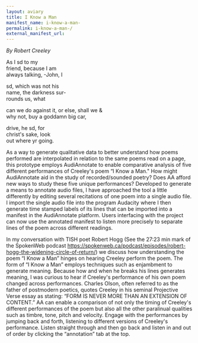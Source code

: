 ```yaml
---
layout: aviary
title: I Know a Man 
manifest_name: i-know-a-man-
permalink: i-know-a-man-/
external_manifest_url: 
---
```

<!-- Add an essay or interpretive material below this line,
using HTML or markdown.  Do not modify this file above this line -->
<em>By Robert Creeley</em>

As I sd to my<br>
friend, because I am<br>
always talking, -John, I<br>

sd, which was not his<br>
name, the darkness sur-<br>
rounds us, what<br>

can we do against
it, or else, shall we &<br>
why not, buy a goddamn big car,<br>

drive, he sd, for<br>
christ's sake, look<br>
out where yr going.<br>


As a way to generate qualitative data to better understand how poems performed are interpolated in relation to the same poems read on a page, this prototype employs AudiAnnotate to enable comparative analysis of five different performances of Creeley's poem “I Know a Man." How might AudiAnnotate aid in the study of recorded/sounded poetry? Does AA afford new ways to study these five unique performances? Developed to generate a means to annotate audio files, I have approached the tool a little differently by editing several recitations of one poem into a single audio file. I import the single audio file into the program Audacity where I then generate time stamped labels of its lines that can be imported into a manifest in the AudiAnnotate platform. Users interfacing with the project can now use the annotated manifest to listen more precisely to separate lines of the poem across different readings.

In my conversation with TISH poet Robert Hogg (See the 27:23 min mark of the SpokenWeb podcast https://spokenweb.ca/podcast/episodes/robert-hogg-the-widening-circle-of-return/) we discuss how understanding the poem “I Know a Man” hinges on hearing Creeley perform the poem.  The form of “I Know a Man” employs techniques such as enjambment to generate meaning. Because how and when he breaks his lines generates meaning, I was curious to hear if Creeley's performance of his own poem changed across performances. Charles Olson, often referred to as the father of postmodern poetics, quotes Creeley in his seminal Projective Verse essay as stating: “FORM IS NEVER MORE THAN AN EXTENSION OF CONTENT.” AA can enable a comparison of not only the timing of Creeley's different performances of the poem but also all the other paralinual qualities such as timbre, tone, pitch and velocity. Engage with the performances by jumping back and forth, listening to different versions of Creeley's performance. Listen straight through and then go back and listen in and out of order by clicking the “annotation” tab at the top. 
